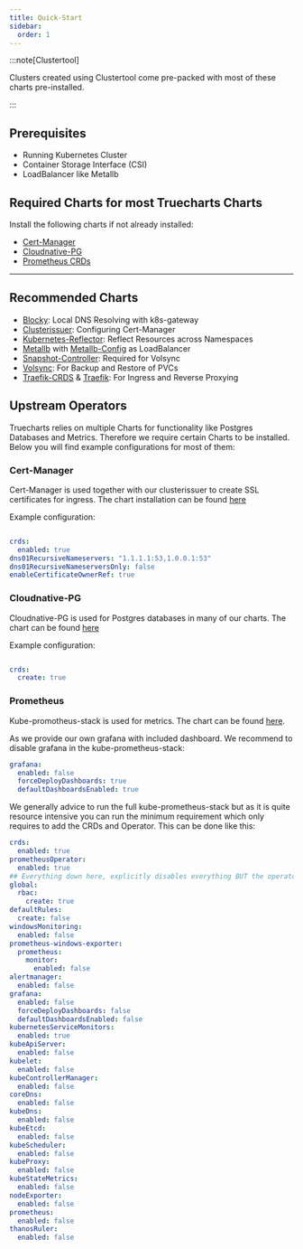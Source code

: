 ```yaml
---
title: Quick-Start
sidebar:
  order: 1
---
```


:::note[Clustertool]

Clusters created using Clustertool come pre-packed with most of these charts pre-installed.

:::

## Prerequisites

- Running Kubernetes Cluster
- Container Storage Interface (CSI)
- LoadBalancer like Metallb

## Required Charts for most Truecharts Charts

Install the following charts if not already installed:

- [Cert-Manager](#cert-manager)
- [Cloudnative-PG](#cloudnative-pg)
- [Prometheus CRDs](#prometheus-crds)

---

## Recommended Charts

- [Blocky](https://truecharts.org/charts/premium/blocky/): Local DNS Resolving with k8s-gateway
- [Clusterissuer](https://truecharts.org/charts/premium/clusterissuer/): Configuring Cert-Manager
- [Kubernetes-Reflector](https://truecharts.org/charts/system/kubernetes-reflector/): Reflect Resources across Namespaces
- [Metallb](https://metallb.io/) with [Metallb-Config](https://truecharts.org/charts/premium/metallb-config/) as LoadBalancer
- [Snapshot-Controller](https://truecharts.org/charts/system/snapshot-controller/): Required for Volsync
- [Volsync](https://truecharts.org/charts/system/volsync/): For Backup and Restore of PVCs
- [Traefik-CRDS](https://truecharts.org/charts/system/traefik-crds/) & [Traefik](https://traefik.io/traefik/): For Ingress and Reverse Proxying

## Upstream Operators

Truecharts relies on multiple Charts for functionality like Postgres Databases and Metrics.
Therefore we require certain Charts to be installed. Below you will find example configurations for most of them:

### Cert-Manager

Cert-Manager is used  together with our clusterissuer to create SSL certificates for ingress.
The chart installation can be found [here](https://cert-manager.io/docs/installation/helm/)

Example configuration:

```yaml

crds:
  enabled: true
dns01RecursiveNameservers: "1.1.1.1:53,1.0.0.1:53"
dns01RecursiveNameserversOnly: false
enableCertificateOwnerRef: true

```

### Cloudnative-PG

Cloudnative-PG is used for Postgres databases in many of our charts.
The chart can be found [here](https://cloudnative-pg.io/charts/)

Example configuration:

```yaml

crds:
  create: true

```

### Prometheus

Kube-promotheus-stack is used for metrics. 
The chart can be found [here](https://github.com/prometheus-community/helm-charts/tree/main/charts/kube-prometheus-stack).

As we provide our own grafana with included dashboard. We recommend to disable grafana in the kube-prometheus-stack:

```yaml
grafana:
  enabled: false
  forceDeployDashboards: true
  defaultDashboardsEnabled: true
```

We generally advice to run the full kube-prometheus-stack but as it is quite resource intensive you can run the minimum requirement which only requires to add the CRDs and Operator. This can be done like this:

```yaml
crds:
  enabled: true
prometheusOperator:
  enabled: true
## Everything down here, explicitly disables everything BUT the operator itself
global:
  rbac:
    create: true
defaultRules:
  create: false
windowsMonitoring:
  enabled: false
prometheus-windows-exporter:
  prometheus:
    monitor:
      enabled: false
alertmanager:
  enabled: false
grafana:
  enabled: false
  forceDeployDashboards: false
  defaultDashboardsEnabled: false
kubernetesServiceMonitors:
  enabled: true
kubeApiServer:
  enabled: false
kubelet:
  enabled: false
kubeControllerManager:
  enabled: false
coreDns:
  enabled: false
kubeDns:
  enabled: false
kubeEtcd:
  enabled: false
kubeScheduler:
  enabled: false
kubeProxy:
  enabled: false
kubeStateMetrics:
  enabled: false
nodeExporter:
  enabled: false
prometheus:
  enabled: false
thanosRuler:
  enabled: false
```
